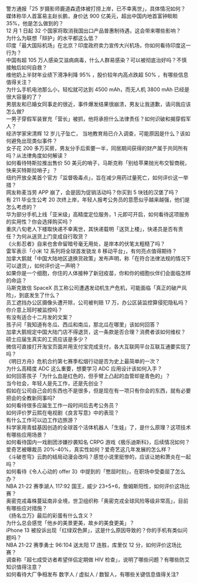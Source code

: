 警方通报「25 岁摄影师鹿道森遗体被打捞上岸，已不幸离世」，具体情况如何？  
媒体称华人首富易主赵长鹏，身价达 900 亿美元，超出中国内地首富钟睒睒 35%，他是怎么做到的？  
12 月 1 日起 32 个国家将取消我国出口产品普惠制待遇，这会带来哪些影响？  
为什么为联想「辩护」的水平都这么低？  
印度「最大国际机场」在北京？印度政府卖力宣传大兴机场，你如何看待印度这一行为？  
中国有超 105 万人感染艾滋病病毒，什么人群易感染？可以被彻底治好吗？不慎接触后如何自救？  
维他奶上半财年业绩下滑净利降 95% ，股价较年内高点跌超 50% ，有哪些信息值得关注？  
为什么手机电池那么小，轻松就可达到 4500 mAh，而无人机 3800 mAh 已经是很大容量的了？  
男朋友和已婚女同事走的很近，事件爆发结果很崩溃，男友让我道歉，请问我应该怎么做?  
一男子穿假军装冒充「营长」被抓，他将承担什么法律责任？如何识破和揭穿假军人？  
经济学家宋清辉 12 岁儿子坠亡， 当地教育局已介入调查，可能原因是什么？该如何避免出现类似事件？  
女子花 200 多万买房，男友分手后索要一半，同居期间获得的财产属于共同所有吗？从法律角度如何解读？  
如何看待特斯拉推出售价 50 美元的哨子，马斯克称「别给苹果抛光布交智商税，快来买特斯拉哨子」？  
纽约开放全美首个官方「监督吸毒点」，旨在减少用药过量死亡，如何评价这一举措？  
网友称麦当劳 APP 崩了，会是因为促销活动吗？你买到 5 块钱的汉堡了吗？  
有 211 毕业生公考 20 次终上岸，年轻人报考公务员的意愿似乎越来越强，他们是怎么考虑的？  
华为部分手机上线「亚米级」高精度定位服务，1 元即可开启，如何看待这项服务的实用性？你会选择购买吗？  
重庆八旬老人下楼取快递不幸离世，其快递载明「送货上楼」，快递员是否有责任？为何从送货上门变成自行取货？  
《火影忍者》自来也舍命留暗号毫无用处，是岸本的伏笔太粗糙了吗？  
雷军表示「小米 12 系列将全球首发骁龙 8 移动平台」，有何亮点值得期待？  
加拿大鹅就「中国大陆地区退换货政策」发布声明，称「在符合法律法规的情况下可以退货」，如何评价这一声明？  
如果你是一个细胞，你住的人体接种了新冠疫苗，你和你的细胞伙伴们会面临怎样的命运？  
马斯克致信 SpaceX 员工称公司遭遇发动机生产危机，可能面临「真正的破产风险」，到底发生了什么？  
员工遮挡办公区摄像头遭开除，公司被判赔 17 万，办公区装监控算侵犯隐私吗？你介意上班时被监控吗？  
有没有适合十二月发的文案？  
孩子问「我知道有冬瓜、西瓜和南瓜，那北瓜在哪里」该如何回答？  
加拿大鹅规定中国大陆门店不得退货，这一条款是否合理？消费者该如何维权？  
硕士应届生真实的工资应该是多少？  
微信可直接打开淘宝页面并用支付宝完成支付，各大互联网平台互联互通要实现了吗？  
《明日方舟》危机合约第七赛季松烟行动是否为史上最简单的一次？  
为什么高精度 ADC 这么重要，想要学习 ADC 应用设计该如何入手？  
如何回答孩子「为什么血是红色的，但手臂上凸起的血管却是青色的」？  
当今社会，年轻人是先工作，还是先创业？  
假如在公司自己会的东西也不是很多，但是现在有一项只有你会的东西，就有必要把会的全教新同事吗?  
如何看待很多应届生工作一段时间后去考公务员？  
如何评价罗云熙在电视剧《良言写意》中的表现？  
有什么工作可以边工作边旅游？  
科学家用青蛙基因创造的全球首个活体机器人「生娃」了，是什么原理？这项技术有哪些应用场景？  
如何看待国内一戏剧团涉嫌抄袭知名 CRPG 游戏《极乐迪斯科》，后续情况如何？  
爱奇艺被曝裁员 20%-40%，真实性如何？爱奇艺这几年发展的怎么样？  
《斗破苍穹》云韵的结局动漫会改吗？感觉小说里挺惨的，应该让她和萧炎在一起吗？  
如何看待《令人心动的 offer 3》中提到的「憋屈时刻」，在职场中受委屈了怎么办？  
NBA 21-22 赛季湖人 117:92 国王，威少 23+5+6，詹姆斯阳性，如何评价这场比赛？  
奥密克戎毒株蔓延南非全境，世卫组织称「奥密克戎全球风险等级非常高」，目前有哪些应对措施？  
《扬名立万》最后的彩蛋有什么含义？  
为什么总会感觉「他乡的美景更美，故乡的美食更美」？  
iPhone 13 被投诉出现「红绿双色屏」，这是什么原因导致的？你的手机有类似问题吗？  
NBA 21-22 赛季勇士 96:104 送太阳 17 连胜，库里仅 12 分，如何评价这场比赛？  
调查称「超七成受访者希望伴侣定期做 HIV 检查」，说明了哪些问题？有哪些防艾知识值得注意？  
如何看待大厂争相发布 数字人 / 虚拟人 / 数智人，有哪些关键信息值得关注?  
